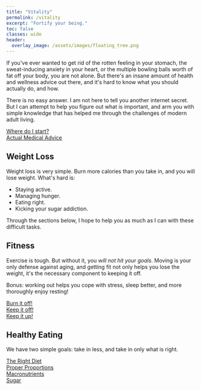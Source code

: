```yaml
---
title: "Vitality"
permalink: /vitality
excerpt: "Fortify your being."
toc: false
classes: wide
header:
  overlay_image: /assets/images/floating_tree.png
---
```

If you've ever wanted to get rid of the rotten feeling in your stomach, the sweat-inducing anxiety in your heart, or the multiple bowling balls worth of fat off your body, you are not alone. But there's an insane amount of health and wellness advice out there, and it's hard to know what you should actually do, and how.

There is no easy answer. I am not here to tell you another internet secret. But I can attempt to help you figure out what is important, and arm you with simple knowledge that has helped me through the challenges of modern adult living.

[Where do I start?](/blog/vitality/where-do-i-start)  
[Actual Medical Advice](/blog/vitality/medical-advice)  

## Weight Loss

Weight loss is very simple. Burn more calories than you take in, and you will lose weight. What's hard is:
* Staying active.
* Managing hunger.
* Eating right.
* Kicking your sugar addiction.

Through the sections below, I hope to help you as much as I can with these difficult tasks.

## Fitness

Exercise is tough. But without it, you _will not hit your goals_. Moving is your only defense against aging, and getting fit not only helps you lose the weight, it's the necessary component to keeping it off.

Bonus: working out helps you cope with stress, sleep better, and more thoroughly enjoy resting!  

[Burn it off!](/blog/vitality/burn-it-off)  
[Keep it off!](/blog/vitality/keep-it-off)  
[Keep it up!](/blog/vitality/keep-it-up)  

## Healthy Eating

We have two simple goals: take in less, and take in only what is right.

[The Right Diet](/blog/vitality/the-right-diet)  
[Proper Proportions](/blog/vitality/proper-proportions)  
[Macronutrients](/blog/vitality/macronutrients)  
[Sugar](/blog/vitality/sugar)  

